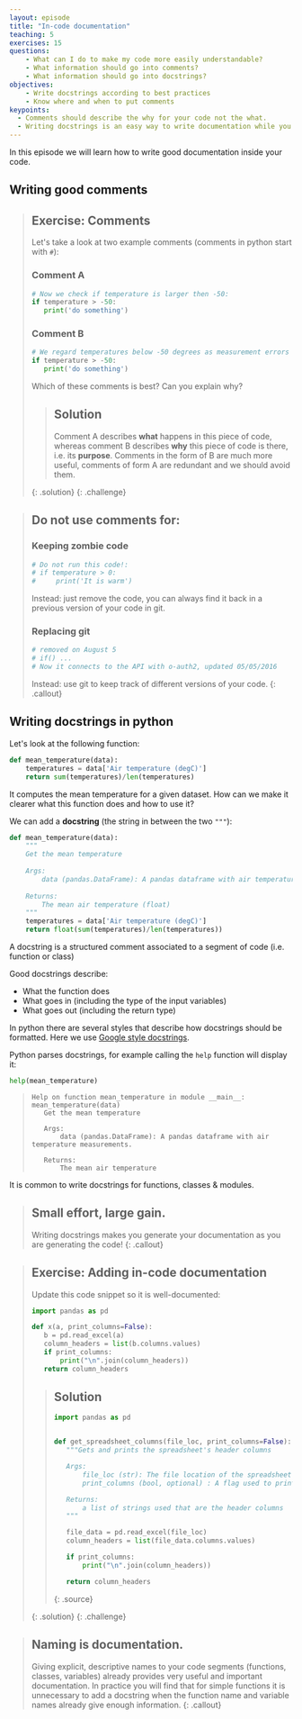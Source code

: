 ```yaml
---
layout: episode
title: "In-code documentation"
teaching: 5
exercises: 15
questions:
    - What can I do to make my code more easily understandable?
    - What information should go into comments?
    - What information should go into docstrings?
objectives:
    - Write docstrings according to best practices
    - Know where and when to put comments
keypoints:
  - Comments should describe the why for your code not the what.
  - Writing docstrings is an easy way to write documentation while you type code.
---
```

In this episode we will learn how to write good documentation inside your code.

## Writing good comments
> ## Exercise: Comments
> Let's take a look at two example comments (comments in python start with `#`):
> 
> ### Comment A
>```python
># Now we check if temperature is larger then -50:
>if temperature > -50:
>    print('do something')
>```
>
> ### Comment B
>```python
># We regard temperatures below -50 degrees as measurement errors
>if temperature > -50:
>    print('do something')
>```
> Which of these comments is best? Can you explain why? 
>
> > ## Solution
> > Comment A describes **what** happens in this piece of code,
> > whereas comment B describes **why** this piece of code is there, i.e. its **purpose**.
> > Comments in the form of B are much more useful, comments of form A are redundant and we should avoid them.
> >  
> {: .solution}
{: .challenge}

> ## Do not use comments for:
> ### Keeping zombie code
> ```python
> # Do not run this code!:
> # if temperature > 0:
> #     print('It is warm')
> ```
> Instead: just remove the code, you can always find it back in a previous version of your code in git.
> 
> ### Replacing git
> ```python
> # removed on August 5
> # if() ...
> # Now it connects to the API with o-auth2, updated 05/05/2016
> ```
> Instead: use git to keep track of different versions of your code.
{: .callout}

## Writing docstrings in python
Let's look at the following function:
```python
def mean_temperature(data):
    temperatures = data['Air temperature (degC)']
    return sum(temperatures)/len(temperatures)
```
It computes the mean temperature for a given dataset.
How can we make it clearer what this function does and how to use it?

We can add a **docstring** (the string in between the two `"""`):
```python
def mean_temperature(data):
    """
    Get the mean temperature
    
    Args:
        data (pandas.DataFrame): A pandas dataframe with air temperature measurements.
    
    Returns:
        The mean air temperature (float)
    """
    temperatures = data['Air temperature (degC)']
    return float(sum(temperatures)/len(temperatures))
```
A docstring is a structured comment associated to a segment of code (i.e. function or class)

Good docstrings describe:
* What the function does
* What goes in (including the type of the input variables)
* What goes out (including the return type)

In python there are several styles that describe how docstrings should be formatted.
Here we use [Google style docstrings](https://sphinxcontrib-napoleon.readthedocs.io/en/latest/example_google.html).

Python parses docstrings, for example calling the `help` function will display it:
```python
help(mean_temperature)
```
>```
>Help on function mean_temperature in module __main__:
>mean_temperature(data)
>    Get the mean temperature
>    
>    Args:
>        data (pandas.DataFrame): A pandas dataframe with air temperature measurements.
>    
>    Returns:
>        The mean air temperature
>```

It is common to write docstrings for functions, classes & modules.

>
> ## Small effort, large gain.
> Writing docstrings makes you generate your documentation as you are generating the code!
{: .callout}

> ## Exercise: Adding in-code documentation
>
> Update this code snippet so it is well-documented:
>
> ```python
> import pandas as pd
> 
> def x(a, print_columns=False):
>    b = pd.read_excel(a)
>    column_headers = list(b.columns.values)
>    if print_columns:
>        print("\n".join(column_headers))
>    return column_headers
> ```
> > ## Solution
> > ~~~python
> > import pandas as pd
> > 
> > 
> > def get_spreadsheet_columns(file_loc, print_columns=False):
> >    """Gets and prints the spreadsheet's header columns
> >
> >    Args:
> >        file_loc (str): The file location of the spreadsheet
> >        print_columns (bool, optional) : A flag used to print the columns to the console (default is False)
> >
> >    Returns:
> >        a list of strings used that are the header columns
> >    """
> >
> >    file_data = pd.read_excel(file_loc)
> >    column_headers = list(file_data.columns.values)
> >
> >    if print_columns:
> >        print("\n".join(column_headers))
> >
> >    return column_headers
> > ~~~
> > {: .source}
> >
> {: .solution}
{: .challenge}

>
> ## Naming **is** documentation.
> Giving explicit, descriptive names to your code segments (functions, classes, variables) already provides very useful 
> and important documentation. In practice you will find that for simple functions it is unnecessary to add a docstring 
> when the function name and variable names already give enough information. 
{: .callout}
